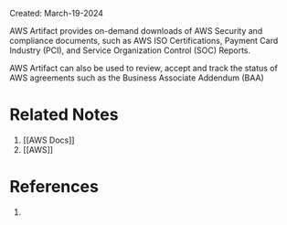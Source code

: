 Created: March-19-2024

AWS Artifact provides on-demand downloads of AWS Security and compliance documents, such as AWS ISO Certifications, Payment Card Industry (PCI), and Service Organization Control (SOC) Reports.

AWS Artifact can also be used to review, accept and track the status of AWS agreements such as the Business Associate Addendum (BAA)
# Related Notes

1. [[AWS Docs]]
2. [[AWS]]
# References

1. 